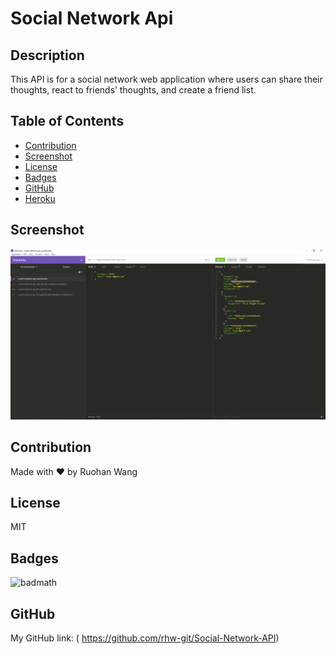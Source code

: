# Social Network Api

## Description

This API is for a social network web application where users can share their thoughts, react to friends’ thoughts, and create a friend list.

## Table of Contents

- [Contribution](#contribution)
- [Screenshot](#screenshot)
- [License](#license)
- [Badges](#badges)
- [GitHub](#github)
- [Heroku](#heroku)

## Screenshot

![](public/assets/screenshot/screenshot.PNG)

## Contribution

Made with ❤️ by Ruohan Wang

## License

MIT

## Badges

![badmath](https://img.shields.io/conda/l/conda-forge/setuptools?color=Blue&label=License&logo=ISC&logoColor=blue&style=plastic)

## GitHub

My GitHub link: ( https://github.com/rhw-git/Social-Network-API)
